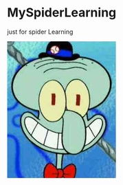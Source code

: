 # MySpiderLearning
just for spider Learning

![image](https://github.com/FishInSalt/MySpiderLearning/blob/master/12.png)
